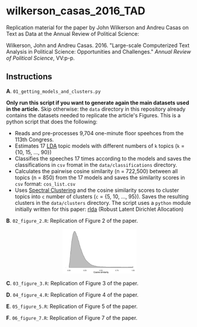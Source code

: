 # wilkerson_casas_2016_TAD
Replication material for the paper by John Wilkerson and Andreu Casas on Text as Data at the Annual Review of Political Science:

Wilkerson, John and Andreu Casas. 2016. "Large-scale Computerized Text Analysis in Political Science: Opportunities and Challenges." *Annual Review of Political Science*, VV:p-p.

## Instructions

**A**. `01_getting_models_and_clusters.py`

**Only run this script if you want to generate again the main datasets used in the article.** Skip otherwise: the `data` directory in this repository already contains the datasets needed to replicate the article's Figures. This is a python script that does the following:
  - Reads and pre-processes 9,704 one-minute floor speehces from the 113th Congress.
  - Estimates 17 [LDA](https://pypi.python.org/pypi/lda) topic models with different numbers of `k` topics (`k` = {10, 15, ..., 90}) 
  - Classifies the speeches 17 times according to the models and saves the classifications in `csv` fromat in the `data/classifications` directory.
  - Calculates the pairwise cosine similarity (n = 722,500) between all topics (n = 850) from the 17 models and saves the similarity scores in `csv` format: `cos_list.csv`
  - Uses [Spectral Clustering](http://scikit-learn.org/stable/modules/clustering.html#spectral-clustering) and the cosine similarity scores to cluster topics into `c` number of clusters (`c` = {5, 10, ..., 95}). Saves the resulting clusters in the `data/clusters` directory.
  The script uses a `python` module initially written for this paper: [rlda](https://github.com/CasAndreu/rlda) (Robust Latent Dirichlet Allocation)

**B**. `02_figure_2.R`: Replication of Figure 2 of the paper.
<p align="center">
  <img src="images/intra_density_final.png" style="width: 200px;"/>
</p>


**C**. `03_figure_3.R`: Replication of Figure 3 of the paper.

**D**. `04_figure_4.R`: Replication of Figure 4 of the paper.

**E**. `05_figure_5.R`: Replication of Figure 5 of the paper.

**F**. `06_figure_7.R`: Replication of Figure 7 of the paper.




